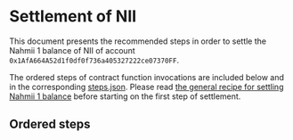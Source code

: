 # Settlement of NII
This document presents the recommended steps in order to settle the Nahmii 1
balance of NII of account `0x1AfA664A52d1f0df0f736a405327222ce07370FF`.

The ordered steps of contract function invocations are included below and in
the corresponding [steps.json](./steps.json). Please read [the general recipe
for settling Nahmii 1 balance](../../README.md) before starting on the first
step of settlement.

## Ordered steps

